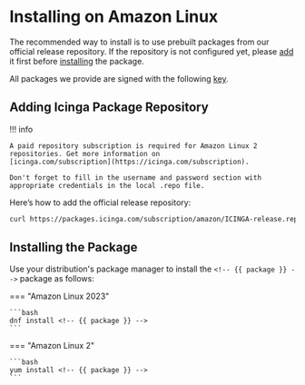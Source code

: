 # Installing <!-- {{ product }} --> on Amazon Linux

The recommended way to install <!-- {{ product }} --> is to use prebuilt packages from our official release repository.
If the repository is not configured yet,
please [add](#adding-icinga-package-repository) it first
before [installing](#installing-the-package) the package.

All packages we provide are signed with the following [key](https://packages.icinga.com/icinga.key).

## Adding Icinga Package Repository

!!! info

    A paid repository subscription is required for Amazon Linux 2 repositories. Get more information on
    [icinga.com/subscription](https://icinga.com/subscription).
    
    Don't forget to fill in the username and password section with appropriate credentials in the local .repo file.

Here’s how to add the official release repository:

```bash
curl https://packages.icinga.com/subscription/amazon/ICINGA-release.repo -o /etc/yum.repos.d/ICINGA-release.repo
```

## Installing the Package

Use your distribution's package manager to install the `<!-- {{ package }} -->` package as follows:

=== "Amazon Linux 2023"

    ```bash
    dnf install <!-- {{ package }} -->
    ```

=== "Amazon Linux 2"

    ```bash
    yum install <!-- {{ package }} -->
    ```
<!-- {% include "02-Installation.md" %} -->
